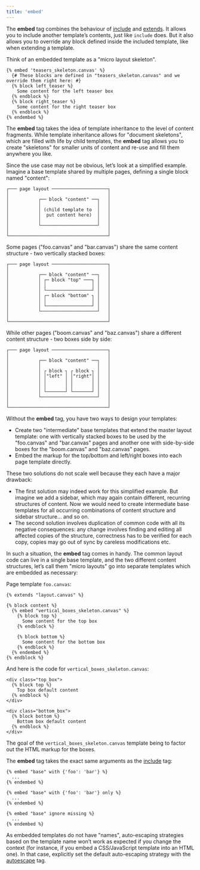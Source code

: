```yaml
---
title: 'embed'
---
```


The **embed** tag combines the behaviour of [include](/docs/canvas/tags/include) and [extends](/docs/canvas/tags/extends). It allows you to include another template’s contents, just like `include` does. But it also allows you to override any block defined inside the included template, like when extending a template.

Think of an embedded template as a "micro layout skeleton".

```twig {% process=false %}
{% embed 'teasers_skeleton.canvas' %}
  {# These blocks are defined in "teasers_skeleton.canvas" and we override them right here: #}
  {% block left_teaser %}
    Some content for the left teaser box
  {% endblock %}
  {% block right_teaser %}
    Some content for the right teaser box
  {% endblock %}
{% endembed %}
```

The **embed** tag takes the idea of template inheritance to the level of content fragments. While template inheritance allows for "document skeletons", which are filled with life by child templates, the **embed** tag allows you to create "skeletons" for smaller units of content and re-use and fill them anywhere you like.

Since the use case may not be obvious, let’s look at a simplified example. Imagine a base template shared by multiple pages, defining a single block named "content":

```twig
┌─── page layout ─────────────────────┐
│                                     │
│           ┌── block "content" ──┐   │
│           │                     │   │
│           │ (child template to  │   │
│           │  put content here)  │   │
│           │                     │   │
│           └─────────────────────┘   │
│                                     │
└─────────────────────────────────────┘
```

Some pages ("foo.canvas" and "bar.canvas") share the same content structure - two vertically stacked boxes:

```twig
┌─── page layout ─────────────────────┐
│                                     │
│           ┌── block "content" ──┐   │
│           │ ┌─ block "top" ───┐ │   │
│           │ │                 │ │   │
│           │ └─────────────────┘ │   │
│           │ ┌─ block "bottom" ┐ │   │
│           │ │                 │ │   │
│           │ └─────────────────┘ │   │
│           └─────────────────────┘   │
│                                     │
└─────────────────────────────────────┘
```

While other pages ("boom.canvas" and "baz.canvas") share a different content structure - two boxes side by side:

```twig
┌─── page layout ─────────────────────┐
│                                     │
│           ┌── block "content" ──┐   │
│           │                     │   │
│           │ ┌ block ┐ ┌ block ┐ │   │
│           │ │"left" │ │"right"│ │   │
│           │ │       │ │       │ │   │
│           │ │       │ │       │ │   │
│           │ └───────┘ └───────┘ │   │
│           └─────────────────────┘   │
│                                     │
└─────────────────────────────────────┘
```

Without the **embed** tag, you have two ways to design your templates:

- Create two "intermediate" base templates that extend the master layout template: one with vertically stacked boxes to be used by the "foo.canvas" and "bar.canvas" pages and another one with side-by-side boxes for the "boom.canvas" and "baz.canvas" pages.
- Embed the markup for the top/bottom and left/right boxes into each page template directly.

These two solutions do not scale well because they each have a major drawback:

- The first solution may indeed work for this simplified example. But imagine we add a sidebar, which may again contain different, recurring structures of content. Now we would need to create intermediate base templates for all occurring combinations of content structure and sidebar structure… and so on.
- The second solution involves duplication of common code with all its negative consequences: any change involves finding and editing all affected copies of the structure, correctness has to be verified for each copy, copies may go out of sync by careless modifications etc.

In such a situation, the **embed** tag comes in handy. The common layout code can live in a single base template, and the two different content structures, let’s call them "micro layouts" go into separate templates which are embedded as necessary:

Page template `foo.canvas`:

```twig {% process=false %}
{% extends "layout.canvas" %}

{% block content %}
  {% embed "vertical_boxes_skeleton.canvas" %}
    {% block top %}
      Some content for the top box
    {% endblock %}

    {% block bottom %}
      Some content for the bottom box
    {% endblock %}
  {% endembed %}
{% endblock %}
```

And here is the code for `vertical_boxes_skeleton.canvas`:

```twig {% process=false %}
<div class="top_box">
  {% block top %}
    Top box default content
  {% endblock %}
</div>

<div class="bottom_box">
  {% block bottom %}
    Bottom box default content
  {% endblock %}
</div>
```

The goal of the `vertical_boxes_skeleton.canvas` template being to factor out the HTML markup for the boxes.

The **embed** tag takes the exact same arguments as the [include](/docs/canvas/tags/include) tag:

```twig {% process=false %}
{% embed "base" with {'foo': 'bar'} %}
  ...
{% endembed %}

{% embed "base" with {'foo': 'bar'} only %}
  ...
{% endembed %}

{% embed "base" ignore missing %}
  ...
{% endembed %}
```

As embedded templates do not have "names", auto-escaping strategies based on the template name won’t work as expected if you change the context (for instance, if you embed a CSS/JavaScript template into an HTML one). In that case, explicitly set the default auto-escaping strategy with the [autoescape](/docs/canvas/tags/autoescape) tag.
